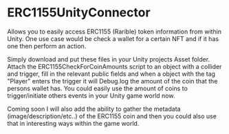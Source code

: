# ERC1155UnityConnector
Allows you to easily access ERC1155 (Rarible) token information from within Unity. One use case would be check a wallet for a certain NFT and if it has one then perform an action.

Simply download and put these files in your Unity projects Asset folder. Attach the ERC1155CheckForCoinAmounts script to an object with a collider and trigger, fill in the relevant public fields and when a object with the tag "Player" enters the trigger it will Debug.log the amount of the coin that the persons wallet has. You could easily use the amount of coins to trigger/initiate others events in your Unity game world now. 

Coming soon I will also add the ability to gather the metadata (image/description/etc..) of the ERC1155 coin and then you could also use that in interesting ways within the game world. 


